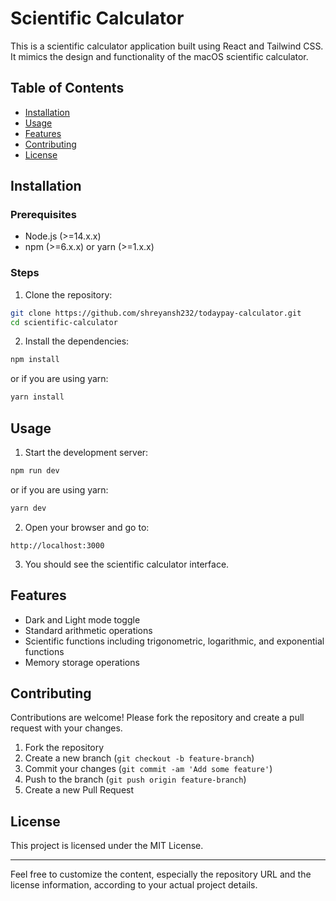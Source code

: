 # Scientific Calculator

This is a scientific calculator application built using React and Tailwind CSS. It mimics the design and functionality of the macOS scientific calculator.

## Table of Contents

- [Installation](#installation)
- [Usage](#usage)
- [Features](#features)
- [Contributing](#contributing)
- [License](#license)

## Installation

### Prerequisites

- Node.js (>=14.x.x)
- npm (>=6.x.x) or yarn (>=1.x.x)

### Steps

1. Clone the repository:

```sh
git clone https://github.com/shreyansh232/todaypay-calculator.git
cd scientific-calculator
```

2. Install the dependencies:

```sh
npm install
```

or if you are using yarn:

```sh
yarn install
```

## Usage

1. Start the development server:

```sh
npm run dev
```

or if you are using yarn:

```sh
yarn dev
```

2. Open your browser and go to:

```
http://localhost:3000
```

3. You should see the scientific calculator interface.

## Features

- Dark and Light mode toggle
- Standard arithmetic operations
- Scientific functions including trigonometric, logarithmic, and exponential functions
- Memory storage operations

## Contributing

Contributions are welcome! Please fork the repository and create a pull request with your changes.

1. Fork the repository
2. Create a new branch (`git checkout -b feature-branch`)
3. Commit your changes (`git commit -am 'Add some feature'`)
4. Push to the branch (`git push origin feature-branch`)
5. Create a new Pull Request

## License

This project is licensed under the MIT License.

---

Feel free to customize the content, especially the repository URL and the license information, according to your actual project details.